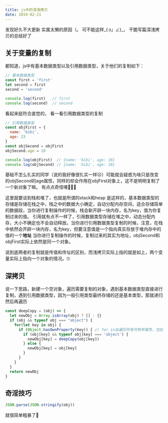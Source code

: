 ```yaml
---
title: js中的深浅拷贝
date: 2019-02-21
---
```


发现好久不大更新
实属太懒的原因（。
可不能这样_(:з」∠)_， 干脆写篇深浅拷贝的总结好了

<!--more-->


## 关于变量的复制
都知道，js中有基本数据类型以及引用数据类型，关于他们的复制如下：
```js
// 基本数据类型
const first = 'first'
let second = first
second = 'second'

console.log(first)   // first
console.log(second)  // second
```

看起来挺符合直觉的， 看一看引用数据类型的复制
```js
// 引用数据类型
const objFirst = {
  name: 'bibi',
  age: 23
}
const objSecond = objFirst
objSecond.age = 18

console.log(objFirst)  // {name: 'bibi', age: 18}
console.log(objSecond) // {name: 'bibi', age: 18}
```
基础不怎么扎实的同学（说的我好像很扎实一样☹️）可能就会疑惑为啥只是改变的objSecond的age属性，同样的却会作用在objFirst对象上，这不是明明复制了一个新对象了嘛。
有点点奇怪噢🤔🤔🤔

这里就要谈到栈和堆了，也就是所谓的stack和heap
是这样的，基本数据类型的存储是存储在栈之中，栈之中的数据大小确定，自动分配内存空间，适合存储简单的数据段，当你进行复制操作的时候，栈会新开辟一块内存，名为key，值为你复制过来的值。
引用就有点不一样了，引用数据类型存储在堆之中，动态分配内存，大小不确定也不会自动释放。当你进行引用数据类型复制的时候，注意，在栈中依然会开辟一块内存，名为key，但要注意值是一个指向真实存放于堆内存中的值的一个**地址**
当你进行复制操作的时候，复制过来的其实为地址，objSecond和objFirst实际上依然是同一个对象。

说到底两者的复制就是传值和传址的区别，而浅拷贝实际上指的就是如上，两个变量实际上指向一个对象的情况。🙄


## 深拷贝
说一下思路，新建一个空对象，遍历需要复制的对象，遇到基本数据类型直接进行复制，遇到引用数据类型，因为一般引用类型最终存储的还是基本类型，那就递归然后再遍历

```js
const deepCopy = (obj) => {
  let newObj = Array.isArray(obj) ? [] : {}
  if (obj && typeof obj === "object") {
    for(let key in obj) {
      if (Object.hasOwnProperty(key)) { // for in会遍历所有可枚举属性，包括原型上的
        if (obj[key] && typeof obj[key] === 'object') {
          newObj[key] = deepCopy(obj[key])
        } else {
          newObj[key] = obj[key]
        }
      }
    }
  }
  return newObj
}
```

## 奇淫技巧
```js
JSON.parse(JSON.stringify(obj))
```
就很简单粗暴了🤔